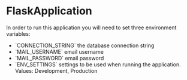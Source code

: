 # FlaskApplication

In order to run this application you will need to set three environment variables:
<ul>
    <li>`CONNECTION_STRING` the database connection string</li>
    <li>`MAIL_USERNAME` email username</li>
    <li>`MAIL_PASSWORD` email password</li>
    <li>`ENV_SETTINGS` settings to be used when running the application. Values: Development, Production</li>
</ul>
